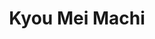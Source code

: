 --- 
title: "Kyou Mei Machi"
publishdate: "2018-12-17T16:48:46+02:00"
src: "https://365manga.net/manga/kyou-mei-machi"
image: "https://data.365manga.net/images/thumbnails/32791-kyou-mei-machi.jpg"
description: " It all started with the sound of an insect...out of the blue they became feral. Women infected with this sound became known as the 'crazies' who infect other women and attack men exclusively. The resulting chaos devastated Japans populations as 70 percent perished, forcing the international community to cut off Japan from the rest of the world."
---